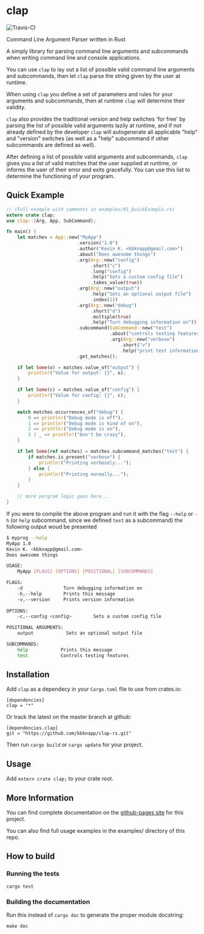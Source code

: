 # clap

![Travis-CI](https://travis-ci.org/kbknapp/clap-rs.svg?branch=master)

Command Line Argument Parser written in Rust

A simply library for parsing command line arguments and subcommands when writing command line and console applications.

You can use `clap` to lay out a list of possible valid command line arguments and subcommands, then let `clap` parse the string given by the user at runtime.

When using `clap` you define a set of parameters and rules for your arguments and subcommands, then at runtime `clap` will determine their validity.

`clap` also provides the traditional version and help switches 'for free' by parsing the list of possible valid arguments lazily at runtime, and if not already defined by the developer `clap` will autogenerate all applicable "help" and "version" switches (as well as a "help" subcommand if other subcommands are defined as well).

 After defining a list of possible valid arguments and subcommands, `clap` gives you a list of valid matches that the user supplied at runtime, or informs the user of their error and exits gracefully. You can use this list to determine the functioning of your program.

## Quick Example
 
```rust
// (Full example with comments in examples/01_QuickExample.rs)
extern crate clap;
use clap::{Arg, App, SubCommand};

fn main() {
    let matches = App::new("MyApp")
                          .version("1.0")
                          .author("Kevin K. <kbknapp@gmail.com>")
                          .about("Does awesome things")
                          .arg(Arg::new("config")
                               .short("c")
                               .long("config")
                               .help("Sets a custom config file")
                               .takes_value(true))
                          .arg(Arg::new("output")
                               .help("Sets an optional output file")
                               .index(1))
                          .arg(Arg::new("debug")
                               .short("d")
                               .multiple(true)
                               .help("Turn debugging information on"))
                          .subcommand(SubCommand::new("test")
                                      .about("controls testing features")
                                      .arg(Arg::new("verbose")
                                          .short("v")
                                          .help("print test information verbosely")))
                          .get_matches();

    if let Some(o) = matches.value_of("output") {
        println!("Value for output: {}", o);
    }

    if let Some(c) = matches.value_of("config") {
        println!("Value for config: {}", c);
    }

    match matches.occurrences_of("debug") {
        0 => println!("Debug mode is off"),
        1 => println!("Debug mode is kind of on"),
        2 => println!("Debug mode is on"),
        3 | _ => println!("Don't be crazy"),
    }

    if let Some(ref matches) = matches.subcommand_matches("test") {
        if matches.is_present("verbose") {
            println!("Printing verbosely...");
        } else {
            println!("Printing normally...");
        }
    }

    // more porgram logic goes here...
}
```

If you were to compile the above program and run it with the flag `--help` or `-h` (or `help` subcommand, since we defined `test` as a subcommand) the following output woud be presented

```sh
$ myprog --help
MyApp 1.0
Kevin K. <kbknapp@gmail.com>
Does awesome things

USAGE:
    MyApp [FLAGS] [OPTIONS] [POSITIONAL] [SUBCOMMANDS]

FLAGS:
    -d               Turn debugging information on
    -h,--help        Prints this message
    -v,--version     Prints version information
 
OPTIONS:
    -c,--config <config>        Sets a custom config file

POSITIONAL ARGUMENTS:
    output            Sets an optional output file

SUBCOMMANDS:
    help            Prints this message
    test            Controls testing features
```

## Installation
Add `clap` as a dependecy in your `Cargo.toml` file to use from crates.io:

 ```
 [dependencies]
 clap = "*"
 ```
 Or track the latest on the master branch at github:

```
[dependencies.clap]
git = "https://github.com/kbknapp/clap-rs.git"
```

Then run `cargo build` or `cargo update` for your project.

## Usage

Add `extern crate clap;` to your crate root.

## More Information

You can find complete documentation on the [github-pages site](http://kbknapp.github.io/clap-rs/docs/clap/index.html) for this project.

You can also find full usage examples in the examples/ directory of this repo.

## How to build

### Running the tests

```
cargo test
```

### Building the documentation

Run this instead of `cargo doc` to generate the proper module docstring:

```
make doc
```
